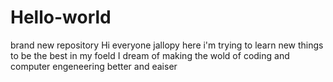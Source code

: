 # Hello-world
brand new repository
Hi everyone
jallopy here i'm trying to learn new things to be the best in my foeld
I dream of making the wold of coding and computer engeneering better and eaiser
